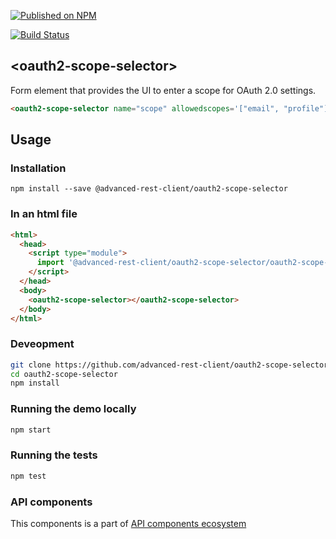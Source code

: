 [![Published on NPM](https://img.shields.io/npm/v/@advanced-rest-client/oauth2-scope-selector.svg)](https://www.npmjs.com/package/@advanced-rest-client/oauth2-scope-selector)

[![Build Status](https://travis-ci.org/advanced-rest-client/oauth2-scope-selector.svg?branch=stage)](https://travis-ci.org/advanced-rest-client/oauth2-scope-selector)

## &lt;oauth2-scope-selector&gt;

Form element that provides the UI to enter a scope for OAuth 2.0 settings.

```html
<oauth2-scope-selector name="scope" allowedscopes='["email", "profile"]'></oauth2-scope-selector>
```

## Usage

### Installation
```
npm install --save @advanced-rest-client/oauth2-scope-selector
```

### In an html file

```html
<html>
  <head>
    <script type="module">
      import '@advanced-rest-client/oauth2-scope-selector/oauth2-scope-selector.js';
    </script>
  </head>
  <body>
    <oauth2-scope-selector></oauth2-scope-selector>
  </body>
</html>
```

### Deveopment

```sh
git clone https://github.com/advanced-rest-client/oauth2-scope-selector
cd oauth2-scope-selector
npm install
```

### Running the demo locally

```sh
npm start
```

### Running the tests
```sh
npm test
```

### API components

This components is a part of [API components ecosystem](https://elements.advancedrestclient.com/)
